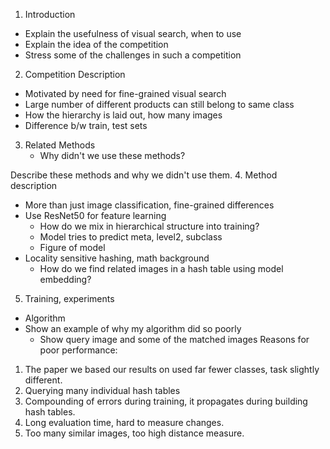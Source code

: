 1. Introduction
- Explain the usefulness of visual search, when to use
- Explain the idea of the competition
- Stress some of the challenges in such a competition

2. Competition Description
- Motivated by need for fine-grained visual search
- Large number of different products can still belong to same class
- How the hierarchy is laid out, how many images
- Difference b/w train, test sets 

3. Related Methods
	- Why didn't we use these methods?

Describe these methods and why we didn't use them.
4. Method description
- More than just image classification, fine-grained differences
- Use ResNet50 for feature learning
	- How do we mix in hierarchical structure into training?
	- Model tries to predict meta, level2, subclass
	- Figure of model
- Locality sensitive hashing, math background
	- How do we find related images in a hash table using model embedding?
	
5. Training, experiments
- Algorithm
- Show an example of why my algorithm did so poorly
	- Show query image and some of the matched images
Reasons for poor performance:
1. The paper we based our results on used far fewer classes, task slightly different.
2. Querying many individual hash tables
3. Compounding of errors during training, it propagates during building hash tables.
4. Long evaluation time, hard to measure changes.
5. Too many similar images, too high distance measure.
